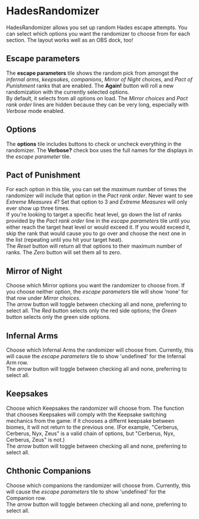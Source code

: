 # HadesRandomizer
HadesRandomizer allows you set up random Hades escape attempts. You can select which options you want the randomizer to choose from for each section. The layout works well as an OBS dock, too!

## Escape parameters
The **escape parameters** tile shows the random pick from amongst the *infernal arms*, *keepsakes*, *companions*, *Mirror of Night* choices, and *Pact of Punishment* ranks that are enabled. The **Again!** button will roll a new randomization with the currently selected options.
<br />By default, it selects from all options on load. The *Mirror choices* and *Pact rank order* lines are hidden because they can be very long, especially with *Verbose* mode enabled.

## Options
The **options** tile includes buttons to check or uncheck everything in the randomizer. The **Verbose?** check box uses the full names for the displays in the *escape parameter* tile.

## Pact of Punishment
For each option in this tile, you can set the *maximum* number of times the randomizer will include that option in the *Pact rank order*. Never want to see *Extreme Measures 4*? Set that option to 3 and *Extreme Measures* will only ever show up three times.
<br />If you're looking to target a specific heat level, go down the list of ranks provided by the *Pact rank order* line in the *escape parameters* tile until you either reach the target heat level or would exceed it. If you would exceed it, skip the rank that would cause you to go over and choose the next one in the list (repeating until you hit your target heat).
<br />The *Reset* button will return all that options to their maximum number of ranks. The *Zero* button will set them all to zero.

## Mirror of Night
Choose which Mirror options you want the randomizer to choose from. If you choose neither option, the *escape parameters* tile will show 'none' for that row under *Mirror choices*.
<br />The *arrow* button will toggle between checking all and none, preferring to select all. The *Red* button selects only the red side options; the *Green* button selects only the green side options.

## Infernal Arms
Choose which Infernal Arms the randomizer will choose from. Currently, this will cause the *escape parameters* tile to show 'undefined' for the Infernal Arm row.
<br />The *arrow* button will toggle between checking all and none, preferring to select all.

## Keepsakes
Choose which Keepsakes the randomizer will choose from. The function that chooses Keepsakes will comply with the Keepsake switching mechanics from the game: if it chooses a differnt keepsake between biomes, it will not return to the previous one. (For example, "Cerberus, Cerberus, Nyx, Zeus" is a valid chain of options, but "Cerberus, Nyx, Cerberus, Zeus" is not.)
<br />The *arrow* button will toggle between checking all and none, preferring to select all.

## Chthonic Companions
Choose which companions the randomizer will choose from. Currently, this will cause the *escape parameters* tile to show 'undefined' for the Companion row.
<br />The *arrow* button will toggle between checking all and none, preferring to select all.
